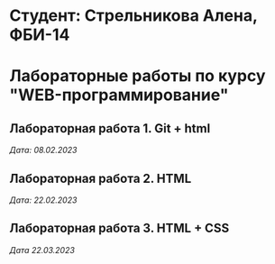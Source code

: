 # Студент: Стрельникова Алена, ФБИ-14

# Лабораторные работы по курсу "WEB-программирование" 

## Лабораторная работа 1. Git + html

*Дата: 08.02.2023*

## Лабораторная работа 2. HTML 

*Дата: 22.02.2023*

## Лабораторная работа 3. HTML + CSS

*Дата 22.03.2023*
